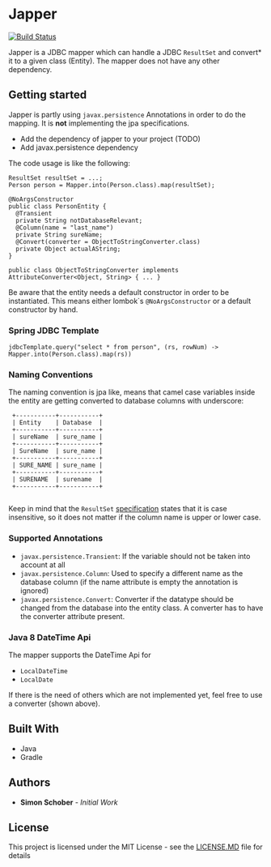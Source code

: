 # Japper
[![Build Status](https://travis-ci.org/Simsch/japper.svg?branch=master)](https://travis-ci.org/Simsch/japper)

Japper is a JDBC mapper which can handle a JDBC `ResultSet` and convert* it to a given class (Entity).
The mapper does not have any other dependency.

## Getting started
Japper is partly using `javax.persistence` Annotations in order to do the mapping. It is **not** implementing the jpa specifications.

 * Add the dependency of japper to your project (TODO)
 * Add javax.persistence dependency

The code usage is like the following:
```
ResultSet resultSet = ...;
Person person = Mapper.into(Person.class).map(resultSet);
```

```
@NoArgsConstructor
public class PersonEntity {
  @Transient
  private String notDatabaseRelevant;
  @Column(name = "last_name")
  private String sureName;
  @Convert(converter = ObjectToStringConverter.class)
  private Object actualAString;
}

public class ObjectToStringConverter implements AttributeConverter<Object, String> { ... }
```
Be aware that the entity needs a default constructor in order to be instantiated. This means either lombok\`s `@NoArgsConstructor` or a default constructor by hand.

### Spring JDBC Template
```
jdbcTemplate.query("select * from person", (rs, rowNum) -> Mapper.into(Person.class).map(rs))
```

### Naming Conventions
The naming convention is jpa like, means that camel case variables inside the entity are getting converted to database columns with underscore:
```
 +-----------+-----------+
 | Entity    | Database  |
 +-----------+-----------+
 | sureName  | sure_name |
 +-----------+-----------+
 | SureName  | sure_name |
 +-----------+-----------+
 | SURE_NAME | sure_name |
 +-----------+-----------+
 | SURENAME  | surename  |
 +-----------+-----------+
 
```
Keep in mind that the `ResultSet` [specification](https://docs.oracle.com/javase/8/docs/api/java/sql/ResultSet.html) states that it is case insensitive, so it
does not matter if the column name is upper or lower case.

### Supported Annotations
 * `javax.persistence.Transient`: If the variable should not be taken into account at all
 * `javax.persistence.Column`: Used to specify a different name as the database column (if the name attribute is empty the annotation is ignored)
 * `javax.persistence.Convert`: Converter if the datatype should be changed from the database into the entity class. A converter has to have the converter attribute present.

### Java 8 DateTime Api
The mapper supports the DateTime Api for
 * `LocalDateTime`
 * `LocalDate`
 
If there is the need of others which are not implemented yet, feel free to use a converter (shown above).
 
## Built With
* Java
* Gradle

## Authors
* **Simon Schober** - *Initial Work*

## License
This project is licensed under the MIT License - see the [LICENSE.MD](LICENSE.MD) file for details
